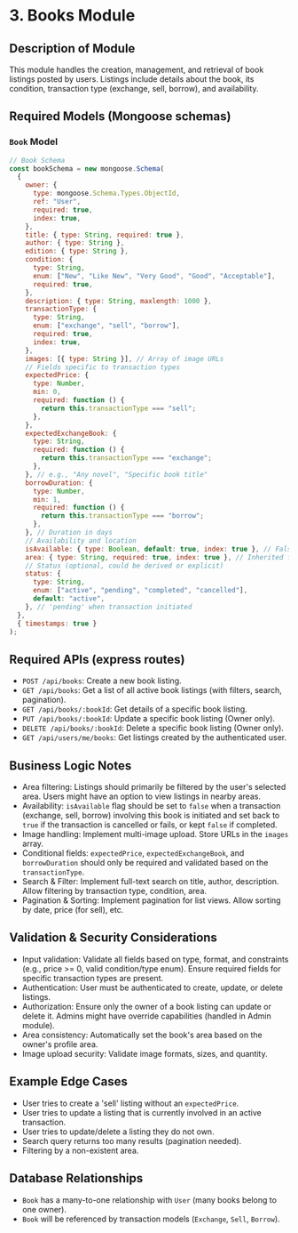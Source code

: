 # 3. Books Module

## Description of Module

This module handles the creation, management, and retrieval of book listings posted by users. Listings include details about the book, its condition, transaction type (exchange, sell, borrow), and availability.

## Required Models (Mongoose schemas)

### `Book` Model

```javascript
// Book Schema
const bookSchema = new mongoose.Schema(
  {
    owner: {
      type: mongoose.Schema.Types.ObjectId,
      ref: "User",
      required: true,
      index: true,
    },
    title: { type: String, required: true },
    author: { type: String },
    edition: { type: String },
    condition: {
      type: String,
      enum: ["New", "Like New", "Very Good", "Good", "Acceptable"],
      required: true,
    },
    description: { type: String, maxlength: 1000 },
    transactionType: {
      type: String,
      enum: ["exchange", "sell", "borrow"],
      required: true,
      index: true,
    },
    images: [{ type: String }], // Array of image URLs
    // Fields specific to transaction types
    expectedPrice: {
      type: Number,
      min: 0,
      required: function () {
        return this.transactionType === "sell";
      },
    },
    expectedExchangeBook: {
      type: String,
      required: function () {
        return this.transactionType === "exchange";
      },
    }, // e.g., "Any novel", "Specific book title"
    borrowDuration: {
      type: Number,
      min: 1,
      required: function () {
        return this.transactionType === "borrow";
      },
    }, // Duration in days
    // Availability and location
    isAvailable: { type: Boolean, default: true, index: true }, // False when a transaction is active/completed
    area: { type: String, required: true, index: true }, // Inherited from owner's profile area
    // Status (optional, could be derived or explicit)
    status: {
      type: String,
      enum: ["active", "pending", "completed", "cancelled"],
      default: "active",
    }, // 'pending' when transaction initiated
  },
  { timestamps: true }
);
```

## Required APIs (express routes)

- `POST /api/books`: Create a new book listing.
- `GET /api/books`: Get a list of all active book listings (with filters, search, pagination).
- `GET /api/books/:bookId`: Get details of a specific book listing.
- `PUT /api/books/:bookId`: Update a specific book listing (Owner only).
- `DELETE /api/books/:bookId`: Delete a specific book listing (Owner only).
- `GET /api/users/me/books`: Get listings created by the authenticated user.

## Business Logic Notes

- Area filtering: Listings should primarily be filtered by the user's selected area. Users might have an option to view listings in nearby areas.
- Availability: `isAvailable` flag should be set to `false` when a transaction (exchange, sell, borrow) involving this book is initiated and set back to `true` if the transaction is cancelled or fails, or kept `false` if completed.
- Image handling: Implement multi-image upload. Store URLs in the `images` array.
- Conditional fields: `expectedPrice`, `expectedExchangeBook`, and `borrowDuration` should only be required and validated based on the `transactionType`.
- Search & Filter: Implement full-text search on title, author, description. Allow filtering by transaction type, condition, area.
- Pagination & Sorting: Implement pagination for list views. Allow sorting by date, price (for sell), etc.

## Validation & Security Considerations

- Input validation: Validate all fields based on type, format, and constraints (e.g., price >= 0, valid condition/type enum). Ensure required fields for specific transaction types are present.
- Authentication: User must be authenticated to create, update, or delete listings.
- Authorization: Ensure only the owner of a book listing can update or delete it. Admins might have override capabilities (handled in Admin module).
- Area consistency: Automatically set the book's area based on the owner's profile area.
- Image upload security: Validate image formats, sizes, and quantity.

## Example Edge Cases

- User tries to create a 'sell' listing without an `expectedPrice`.
- User tries to update a listing that is currently involved in an active transaction.
- User tries to update/delete a listing they do not own.
- Search query returns too many results (pagination needed).
- Filtering by a non-existent area.

## Database Relationships

- `Book` has a many-to-one relationship with `User` (many books belong to one owner).
- `Book` will be referenced by transaction models (`Exchange`, `Sell`, `Borrow`).

